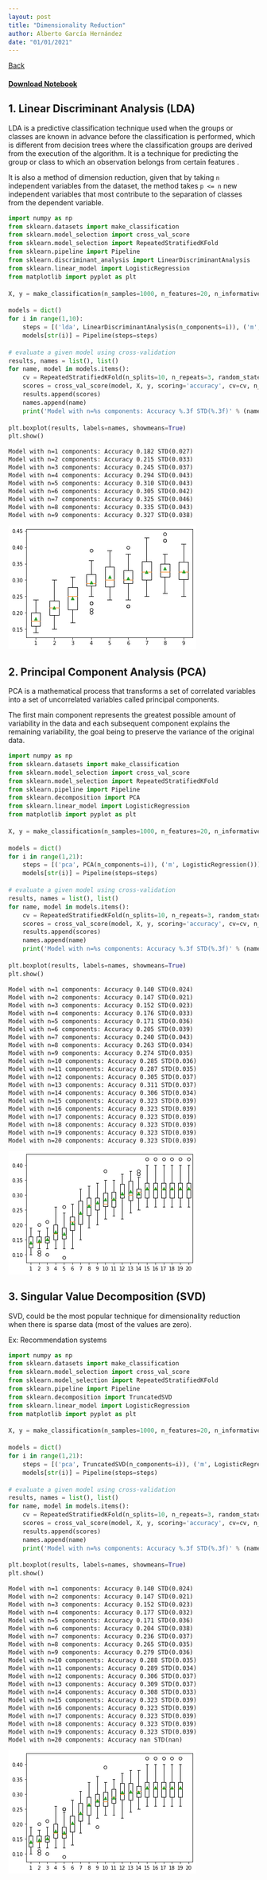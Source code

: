 ```yaml
---
layout: post
title: "Dimensionality Reduction"
author: Alberto García Hernández
date: "01/01/2021"
---
```


[Back](../../)
#### [Download Notebook](https://github.com/albergar2/data_science_material/blob/master/Dimensionality_Reduction.ipynb)


## 1. Linear Discriminant Analysis (LDA)

LDA is a predictive classification technique used when the groups or classes are known in advance before the classification is performed, which is different from decision trees where the classification groups are derived from the execution of the algorithm. It is a technique for predicting the group or class to which an observation belongs from certain features .

It is also a method of dimension reduction, given that by taking `n` independent variables from the dataset, the method takes `p <= n` new independent variables that most contribute to the separation of classes from the dependent variable.


```python
import numpy as np
from sklearn.datasets import make_classification
from sklearn.model_selection import cross_val_score
from sklearn.model_selection import RepeatedStratifiedKFold
from sklearn.pipeline import Pipeline
from sklearn.discriminant_analysis import LinearDiscriminantAnalysis
from sklearn.linear_model import LogisticRegression
from matplotlib import pyplot as plt

X, y = make_classification(n_samples=1000, n_features=20, n_informative=15, n_redundant=5, random_state=7, n_classes=10)

models = dict()
for i in range(1,10):
    steps = [('lda', LinearDiscriminantAnalysis(n_components=i)), ('m', LogisticRegression())]
    models[str(i)] = Pipeline(steps=steps)

# evaluate a given model using cross-validation
results, names = list(), list()
for name, model in models.items():
    cv = RepeatedStratifiedKFold(n_splits=10, n_repeats=3, random_state=1)
    scores = cross_val_score(model, X, y, scoring='accuracy', cv=cv, n_jobs=-1)  
    results.append(scores)
    names.append(name)
    print('Model with n=%s components: Accuracy %.3f STD(%.3f)' % (name, np.mean(scores), np.std(scores)))

plt.boxplot(results, labels=names, showmeans=True)
plt.show()
```

    Model with n=1 components: Accuracy 0.182 STD(0.027)
    Model with n=2 components: Accuracy 0.215 STD(0.033)
    Model with n=3 components: Accuracy 0.245 STD(0.037)
    Model with n=4 components: Accuracy 0.294 STD(0.043)
    Model with n=5 components: Accuracy 0.310 STD(0.043)
    Model with n=6 components: Accuracy 0.305 STD(0.042)
    Model with n=7 components: Accuracy 0.325 STD(0.046)
    Model with n=8 components: Accuracy 0.335 STD(0.043)
    Model with n=9 components: Accuracy 0.327 STD(0.038)



    
![png](img-04-dimensionality_reduction/output_3_1.png)
    


## 2. Principal Component Analysis (PCA)

PCA is a mathematical process that transforms a set of correlated variables into a set of uncorrelated variables called principal components.

The first main component represents the greatest possible amount of variability in the data and each subsequent component explains the remaining variability, the goal being to preserve the variance of the original data.


```python
import numpy as np
from sklearn.datasets import make_classification
from sklearn.model_selection import cross_val_score
from sklearn.model_selection import RepeatedStratifiedKFold
from sklearn.pipeline import Pipeline
from sklearn.decomposition import PCA
from sklearn.linear_model import LogisticRegression
from matplotlib import pyplot as plt

X, y = make_classification(n_samples=1000, n_features=20, n_informative=15, n_redundant=5, random_state=7, n_classes=10)

models = dict()
for i in range(1,21):
    steps = [('pca', PCA(n_components=i)), ('m', LogisticRegression())]
    models[str(i)] = Pipeline(steps=steps)

# evaluate a given model using cross-validation
results, names = list(), list()
for name, model in models.items():
    cv = RepeatedStratifiedKFold(n_splits=10, n_repeats=3, random_state=1)
    scores = cross_val_score(model, X, y, scoring='accuracy', cv=cv, n_jobs=-1)  
    results.append(scores)
    names.append(name)
    print('Model with n=%s components: Accuracy %.3f STD(%.3f)' % (name, np.mean(scores), np.std(scores)))

plt.boxplot(results, labels=names, showmeans=True)
plt.show()
```

    Model with n=1 components: Accuracy 0.140 STD(0.024)
    Model with n=2 components: Accuracy 0.147 STD(0.021)
    Model with n=3 components: Accuracy 0.152 STD(0.023)
    Model with n=4 components: Accuracy 0.176 STD(0.033)
    Model with n=5 components: Accuracy 0.171 STD(0.036)
    Model with n=6 components: Accuracy 0.205 STD(0.039)
    Model with n=7 components: Accuracy 0.240 STD(0.043)
    Model with n=8 components: Accuracy 0.263 STD(0.034)
    Model with n=9 components: Accuracy 0.274 STD(0.035)
    Model with n=10 components: Accuracy 0.285 STD(0.036)
    Model with n=11 components: Accuracy 0.287 STD(0.035)
    Model with n=12 components: Accuracy 0.305 STD(0.037)
    Model with n=13 components: Accuracy 0.311 STD(0.037)
    Model with n=14 components: Accuracy 0.306 STD(0.034)
    Model with n=15 components: Accuracy 0.323 STD(0.039)
    Model with n=16 components: Accuracy 0.323 STD(0.039)
    Model with n=17 components: Accuracy 0.323 STD(0.039)
    Model with n=18 components: Accuracy 0.323 STD(0.039)
    Model with n=19 components: Accuracy 0.323 STD(0.039)
    Model with n=20 components: Accuracy 0.323 STD(0.039)



    
![png](img-04-dimensionality_reduction/output_6_1.png)
    


## 3. Singular Value Decomposition (SVD)

SVD, could be the most popular technique for dimensionality reduction when there is sparse data (most of the values are zero). 

Ex: Recommendation systems


```python
import numpy as np
from sklearn.datasets import make_classification
from sklearn.model_selection import cross_val_score
from sklearn.model_selection import RepeatedStratifiedKFold
from sklearn.pipeline import Pipeline
from sklearn.decomposition import TruncatedSVD
from sklearn.linear_model import LogisticRegression
from matplotlib import pyplot as plt

X, y = make_classification(n_samples=1000, n_features=20, n_informative=15, n_redundant=5, random_state=7, n_classes=10)

models = dict()
for i in range(1,21):
    steps = [('pca', TruncatedSVD(n_components=i)), ('m', LogisticRegression())]
    models[str(i)] = Pipeline(steps=steps)

# evaluate a given model using cross-validation
results, names = list(), list()
for name, model in models.items():
    cv = RepeatedStratifiedKFold(n_splits=10, n_repeats=3, random_state=1)
    scores = cross_val_score(model, X, y, scoring='accuracy', cv=cv, n_jobs=-1)  
    results.append(scores)
    names.append(name)
    print('Model with n=%s components: Accuracy %.3f STD(%.3f)' % (name, np.mean(scores), np.std(scores)))

plt.boxplot(results, labels=names, showmeans=True)
plt.show()
```

    Model with n=1 components: Accuracy 0.140 STD(0.024)
    Model with n=2 components: Accuracy 0.147 STD(0.021)
    Model with n=3 components: Accuracy 0.152 STD(0.023)
    Model with n=4 components: Accuracy 0.177 STD(0.032)
    Model with n=5 components: Accuracy 0.171 STD(0.036)
    Model with n=6 components: Accuracy 0.204 STD(0.038)
    Model with n=7 components: Accuracy 0.236 STD(0.037)
    Model with n=8 components: Accuracy 0.265 STD(0.035)
    Model with n=9 components: Accuracy 0.279 STD(0.036)
    Model with n=10 components: Accuracy 0.288 STD(0.035)
    Model with n=11 components: Accuracy 0.289 STD(0.034)
    Model with n=12 components: Accuracy 0.306 STD(0.037)
    Model with n=13 components: Accuracy 0.309 STD(0.037)
    Model with n=14 components: Accuracy 0.308 STD(0.033)
    Model with n=15 components: Accuracy 0.323 STD(0.039)
    Model with n=16 components: Accuracy 0.323 STD(0.039)
    Model with n=17 components: Accuracy 0.323 STD(0.039)
    Model with n=18 components: Accuracy 0.323 STD(0.039)
    Model with n=19 components: Accuracy 0.323 STD(0.039)
    Model with n=20 components: Accuracy nan STD(nan)



    
![png](img-04-dimensionality_reduction/output_9_1.png)
    



```python

```
